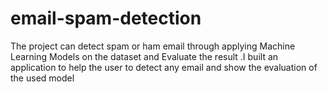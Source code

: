 # email-spam-detection
The project can detect spam or ham email through applying Machine Learning Models on the dataset and Evaluate the result .I built an application to help the user to detect any email and show the evaluation of the used model
